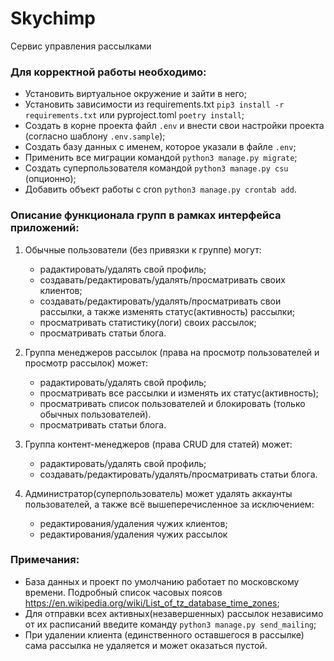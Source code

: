 # Skychimp

Сервис управления рассылками

### Для корректной работы необходимо:

- Установить виртуальное окружение и зайти в него;
- Установить зависимости из requirements.txt `pip3 install -r requirements.txt` или pyproject.toml `poetry install`;
- Создать в корне проекта файл `.env` и внести свои настройки проекта (согласно шаблону `.env.sample`);
- Создать базу данных с именем, которое указали в файле `.env`;
- Применить все миграции командой `python3 manage.py migrate`;
- Создать суперпользователя командой `python3 manage.py csu` (опционно);
- Добавить объект работы с cron `python3 manage.py crontab add`.

### Описание функционала групп в рамках интерфейса приложений:

1. Обычные пользователи (без привязки к группе) могут:

   - радактировать/удалять свой профиль;
   - создавать/редактировать/удалять/просматривать своих клиентов;
   - создавать/редактировать/удалять/просматривать свои рассылки, а также изменять статус(активность) рассылки;
   - просматривать статистику(логи) своих рассылок;
   - просматривать статьи блога.

2. Группа менеджеров рассылок (права на просмотр пользователей и просмотр рассылок) может:

   - радактировать/удалять свой профиль;
   - просматривать все рассылки и изменять их статус(активность);
   - просматривать список пользователей и блокировать (только обычных пользователей).
   - просматривать статьи блога.

3. Группа контент-менеджеров (права CRUD для статей) может:

   - радактировать/удалять свой профиль; 
   - создавать/редактировать/удалять/просматривать статьи блога.

4. Администратор(суперпользователь) может удалять аккаунты пользователей, а также всё вышеперечисленное за исключением:

      - редактирования/удаления чужих клиентов;
      - редактирования/удаления чужих рассылок

### Примечания:

- База данных и проект по умолчанию работает по московскому времени. Подробный список часовых
  поясов https://en.wikipedia.org/wiki/List_of_tz_database_time_zones;
- Для отправки всех активных(незавершенных) рассылок независимо от их расписаний введите команду `python3 manage.py send_mailing`;
- При удалении клиента (единственного оставшегося в рассылке) сама рассылка не удаляется и может оказаться пустой.
